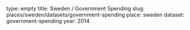 type: empty
title: Sweden / Government Spending
slug: places/sweden/datasets/government-spending
place: sweden
dataset: government-spending
year: 2014
